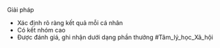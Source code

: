 Giải pháp
+ Xác định rõ ràng kết quả mỗi cá nhân
+ Có kết nhóm cao
+ Được đánh giá, ghi nhận dưới dạng phần thưởng
#Tâm_lý_học_Xã_hội 
